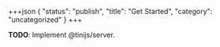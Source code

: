 +++json
{
  "status": "publish",
  "title": "Get Started",
  "category": "uncategorized"
}
+++

**TODO**: Implement @tinijs/server.
